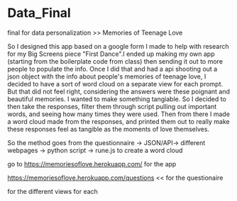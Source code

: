 # Data_Final
final for data personalization >> Memories of Teenage Love

So I designed this app based on a google form I made to help with research for my Big Screens piece "First Dance".I ended up making my own app (starting from the boilerplate code from class) then sending it out to more people to populate the info. Once I did that and had a api shooting out a json object with the info about people's memories of teenage love, I decided to have a sort of word cloud on a separate view for each prompt. But that did not feel right, considering the answers were these poignant and beautiful memories. I wanted to make something tangiable. So I decided to then take the responses, filter them through script pulling out important words, and seeing how many times they were used. Then from there I made a word cloud made from the responses, and printed them out to really make these responses feel as tangible as the moments of love themselves. 

So the method goes from the questionnaire -> JSON/API-> different webpages -> python script -> rune.js to create a word cloud

go to https://memoriesoflove.herokuapp.com/ for the app 


https://memoriesoflove.herokuapp.com/questions << for the questionaire 

for the different views for each 

